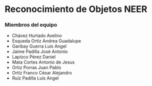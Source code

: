 # Reconocimiento de Objetos NEER
### Miembros del equipo
* Chávez Hurtado Avelino
* Esqueda Ortiz Andrea Guadalupe
* Garibay Guerra Luis Angel
* Jaime Padilla José Antonio
* Lapizco Pérez Daniel
* Mata Cortes Antonio de Jesus
* Ortiz Porras Juan Pablo
* Ortíz Franco César Alejandro
* Ruiz Padilla Luis Angel
